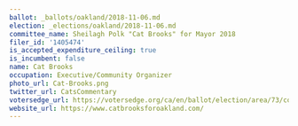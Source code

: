 ```yaml
---
ballot: _ballots/oakland/2018-11-06.md
election: _elections/oakland/2018-11-06.md
committee_name: Sheilagh Polk "Cat Brooks" for Mayor 2018
filer_id: '1405474'
is_accepted_expenditure_ceiling: true
is_incumbent: false
name: Cat Brooks
occupation: Executive/Community Organizer
photo_url: Cat-Brooks.png
twitter_url: CatsCommentary
votersedge_url: https://votersedge.org/ca/en/ballot/election/area/73/contests/contest/17342/candidate/139768?&county=alameda%20county&election_authority_id=1
website_url: https://www.catbrooksforoakland.com/
---
```

